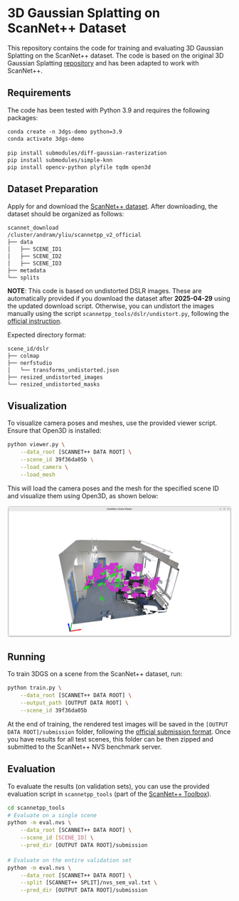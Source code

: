 # 3D Gaussian Splatting on ScanNet++ Dataset
This repository contains the code for training and evaluating 3D Gaussian Splatting on the ScanNet++ dataset. The code is based on the original 3D Gaussian Splatting [repository](https://github.com/graphdeco-inria/gaussian-splatting) and has been adapted to work with ScanNet++.

## Requirements
The code has been tested with Python 3.9 and requires the following packages:
```
conda create -n 3dgs-demo python=3.9
conda activate 3dgs-demo

pip install submodules/diff-gaussian-rasterization
pip install submodules/simple-knn
pip install opencv-python plyfile tqdm open3d
```


## Dataset Preparation
Apply for and download the [ScanNet++ dataset](https://kaldir.vc.in.tum.de/scannetpp/). After downloading, the dataset should be organized as follows:
```
scannet_download
/cluster/andram/yliu/scannetpp_v2_official
├── data
│   ├── SCENE_ID1
│   ├── SCENE_ID2
│   ├── SCENE_ID3
├── metadata
└── splits
```
**NOTE**: This code is based on undistorted DSLR images. These are automatically provided if you download the dataset after **2025-04-29** using the updated download script. Otherwise, you can undistort the images manually using the script `scannetpp_tools/dslr/undistort.py`, following the [official instruction](https://github.com/scannetpp/scannetpp?tab=readme-ov-file#undistortion-convert-fisheye-images-to-pinhole-with-opencv).

Expected directory format:
```
scene_id/dslr
├── colmap
├── nerfstudio
│   └── transforms_undistorted.json
├── resized_undistorted_images
└── resized_undistorted_masks
```

## Visualization

To visualize camera poses and meshes, use the provided viewer script. Ensure that Open3D is installed:
```sh
python viewer.py \
    --data_root [SCANNET++ DATA ROOT] \
    --scene_id 39f36da05b \
    --load_camera \
    --load_mesh
```

This will load the camera poses and the mesh for the specified scene ID and visualize them using Open3D, as shown below:

![visualization](assets/viewer_example1.png)


## Running
To train 3DGS on a scene from the ScanNet++ dataset, run:

```sh
python train.py \
    --data_root [SCANNET++ DATA ROOT] \
    --output_path [OUTPUT DATA ROOT] \
    --scene_id 39f36da05b
```

At the end of training, the rendered test images will be saved in the `[OUTPUT DATA ROOT]/submission` folder, following the [official submission format](https://kaldir.vc.in.tum.de/scannetpp/benchmark/docs). Once you have results for all test scenes, this folder can be then zipped and submitted to the ScanNet++ NVS benchmark server.


## Evaluation
To evaluate the results (on validation sets), you can use the provided evaluation script in `scannetpp_tools` (part of the [ScanNet++ Toolbox](https://github.com/scannetpp/scannetpp?tab=readme-ov-file#novel-view-synthesis-evaluation-dslr)).
```sh
cd scannetpp_tools
# Evaluate on a single scene
python -m eval.nvs \
    --data_root [SCANNET++ DATA ROOT] \
    --scene_id [SCENE_ID] \
    --pred_dir [OUTPUT DATA ROOT]/submission

# Evaluate on the entire validation set
python -m eval.nvs \
    --data_root [SCANNET++ DATA ROOT] \
    --split [SCANNET++ SPLIT]/nvs_sem_val.txt \
    --pred_dir [OUTPUT DATA ROOT]/submission
```